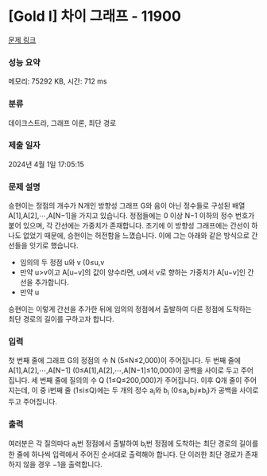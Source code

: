 # [Gold I] 차이 그래프 - 11900 

[문제 링크](https://www.acmicpc.net/problem/11900) 

### 성능 요약

메모리: 75292 KB, 시간: 712 ms

### 분류

데이크스트라, 그래프 이론, 최단 경로

### 제출 일자

2024년 4월 1일 17:05:15

### 문제 설명

<p>승현이는 정점의 개수가 N개인 방향성 그래프 G와 음이 아닌 정수들로 구성된 배열 A[1],A[2],⋯,A[N−1]을 가지고 있습니다. 정점들에는 0 이상 N−1 이하의 정수 번호가 붙어 있으며, 각 간선에는 가중치가 존재합니다. 초기에 이 방향성 그래프에는 간선이 하나도 없었기 때문에, 승현이는 허전함을 느꼈습니다. 이에 그는 아래와 같은 방식으로 간선들을 잇기로 했습니다.</p>

<ul>
	<li>임의의 두 정점 u와 v (0≤u,v<N,u≠v)에 대하여,
	<ul>
		<li>만약 u>v이고 A[u−v]의 값이 양수라면, u에서 v로 향하는 가중치가 A[u−v]인 간선을 추가합니다.</li>
		<li>만약 u<v이고 A[u−v+N]의 값이 양수라면, u에서 v로 향하는 가중치가 A[u−v+N]인 간선을 추가합니다.</li>
	</ul>
	</li>
</ul>

<p>승현이는 이렇게 간선을 추가한 뒤에 임의의 정점에서 출발하여 다른 정점에 도착하는 최단 경로의 길이를 구하고자 합니다.</p>

### 입력 

 <p>첫 번째 줄에 그래프 G의 정점의 수 N (5≤N≤2,000)이 주어집니다. 두 번째 줄에 A[1],A[2],⋯,A[N−1] (0≤A[1],A[2],⋯,A[N−1]≤10,000)이 공백을 사이로 두고 주어집니다. 세 번째 줄에 질의의 수 Q (1≤Q≤200,000)가 주어집니다. 이후 Q개 줄이 주어지는데, 이 중 i번째 줄 (1≤i≤Q)에는 두 개의 정수 a<sub>i</sub>와 b<sub>i</sub> (0≤a<sub>i</sub>,b<sub>i</sub><N, a<sub>i</sub>≠b<sub>i</sub>)가 공백을 사이로 두고 주어집니다.</p>

### 출력 

 <p>여러분은 각 질의마다 a<sub>i</sub>번 정점에서 출발하여 b<sub>i</sub>번 정점에 도착하는 최단 경로의 길이를 한 줄에 하나씩 입력에서 주어진 순서대로 출력해야 합니다. 단 이러한 최단 경로가 존재하지 않을 경우 −1을 출력합니다.</p>

